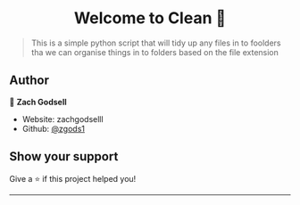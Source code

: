 <h1 align="center">Welcome to  Clean 👋</h1>
<p>
</p>

> This is a simple python script that will tidy up any files in to foolders tha we can organise things in to folders based on the file extension

## Author

👤 **Zach Godsell**

* Website: zachgodselll
* Github: [@zgods1](https://github.com/zgods1)

## Show your support

Give a ⭐️ if this project helped you!

***
